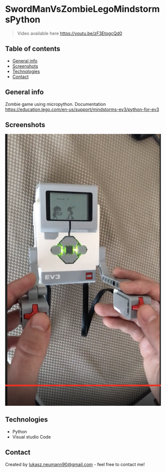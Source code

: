 # SwordManVsZombieLegoMindstormsPython

> Video available here https://youtu.be/zF3EtogcQd0

## Table of contents
* [General info](#general-info)
* [Screenshots](#screenshots)
* [Technologies](#technologies)
* [Contact](#contact)

## General info
Zombie game using micropython. Documentation https://education.lego.com/en-us/support/mindstorms-ev3/python-for-ev3

## Screenshots
![Example screenshot](./img/Screenshot1.png)

## Technologies
- Python
- Visual studio Code

## Contact
Created by lukasz.neumann90@gmail.com - feel free to contact me!
